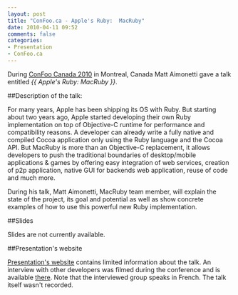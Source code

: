 ```yaml
---
layout: post
title: "ConFoo.ca - Apple's Ruby:  MacRuby"
date: 2010-04-11 09:52
comments: false
categories: 
- Presentation
- ConFoo.ca
---
```


During [ConFoo Canada 2010](http://confoo.ca/) in Montreal, Canada Matt
Aimonetti gave a talk entitled *{{ Apple's Ruby:  MacRuby }}*.

##Description of the talk:

For many years, Apple has been shipping its OS with Ruby. But starting about two years ago, Apple started developing their own Ruby implementation on top of Objective-C runtime for performance and compatibility reasons. A developer can already write a fully native and compiled Cocoa application only using the Ruby language and the Cocoa API. But MacRuby is more than an Objective-C replacement, it allows developers to push the traditional boundaries of desktop/mobile applications & games by offering easy integration of web services, creation of p2p application, native GUI for backends web application, reuse of code and much more.

During his talk, Matt Aimonetti, MacRuby team member, will explain the state of the project, its goal and potential as well as show concrete examples of how to use this powerful new Ruby implementation.

##Slides

Slides are not currently available.

##Presentation's website

[Presentation's website](http://confoo.ca/en/2010/session/apple-s-ruby-macruby) contains limited information about the talk.
An interview with other developers was filmed during the conference and
is available [there](http://www.youtube.com/watch?v=SKB4Re12fII). Note
that the interviewed group speaks in French.
The talk itself wasn't recorded.
